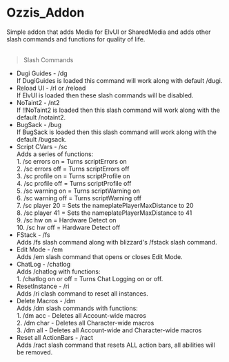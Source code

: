 # Ozzis_Addon<br/>
Simple addon that adds Media for ElvUI or SharedMedia and adds other slash commands and functions for quality of life.<br/>
<br/>
> Slash Commands<br/>
* Dugi Guides - /dg<br/>If DugiGuides is loaded this command will work along with default /dugi.<br/>
* Reload UI - /rl or /reload<br/>If ElvUI is loaded then these slash commands will be disabled.<br/>
* NoTaint2 - /nt2<br/>If !!NoTaint2 is loaded then this slash command will work along with the default /notaint2.<br/>
* BugSack - /bug<br/>If BugSack is loaded then this slash command will work along with the default /bugsack.<br/>
* Script CVars - /sc<br/>Adds a series of functions:<br/>
        1. /sc errors on = Turns scriptErrors on<br/>
        2. /sc errors off = Turns scriptErrors off<br/>
        3. /sc profile on = Turns scriptProfile on<br/>
        4. /sc profile off = Turns scriptProfile off<br/>
        5. /sc warning on = Turns scriptWarning on<br/>
        6. /sc warning off = Turns scriptWarning off<br/>
        7. /sc player 20  = Sets the nameplatePlayerMaxDistance to 20<br/>
        8. /sc player 41 = Sets the nameplatePlayerMaxDistance to 41<br/>
        9. /sc hw on = Hardware Detect on<br/>
        10. /sc hw off = Hardware Detect off<br/>
* FStack - /fs<br/>Adds /fs slash command along with blizzard's /fstack slash command.<br/>
* Edit Mode - /em<br/>Adds /em slash command that opens or closes Edit Mode.<br/>
* ChatLog - /chatlog<br/>Adds /chatlog with functions:<br/>
        1. /chatlog on or off = Turns Chat Logging on or off.<br/>
* ResetInstance - /ri<br/>Adds /ri clash command to reset all instances.<br/>
* Delete Macros - /dm<br/>Adds /dm slash commands with functions:<br/>
        1. /dm acc - Deletes all Account-wide macros<br/>
        2. /dm char - Deletes all Character-wide macros<br/>
        3. /dm all - Deletes all Account-wide and Character-wide macros<br/>
* Reset all ActionBars - /ract<br/>Adds /ract slash command that resets ALL action bars, all abilities will be removed.
